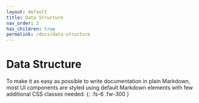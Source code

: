 ```yaml
---
layout: default
title: Data Structure
nav_order: 2
has_children: true
permalink: /docs/data-structure
---
```


# Data Structure

To make it as easy as possible to write documentation in plain Markdown, most UI components are styled using default Markdown elements with few additional CSS classes needed.
{: .fs-6 .fw-300 }
